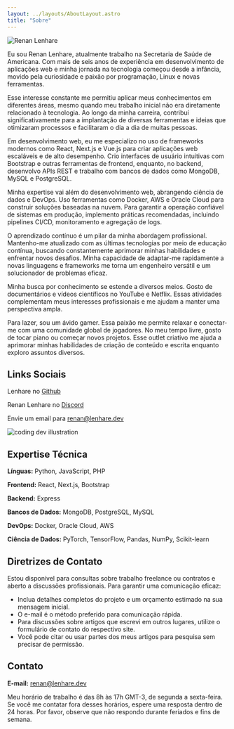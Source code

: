 ```yaml
---
layout: ../layouts/AboutLayout.astro
title: "Sobre"
---
```


<p><img src="https://lenhare.dev/assets/renan.jpg" alt="Renan Lenhare"></p>

Eu sou Renan Lenhare, atualmente trabalho na Secretaria de Saúde de Americana. Com mais de seis anos de experiência em desenvolvimento de aplicações web e minha jornada na tecnologia começou desde a infância, movido pela curiosidade e paixão por programação, Linux e novas ferramentas.

Esse interesse constante me permitiu aplicar meus conhecimentos em diferentes áreas, mesmo quando meu trabalho inicial não era diretamente relacionado à tecnologia. Ao longo da minha carreira, contribuí significativamente para a implantação de diversas ferramentas e ideias que otimizaram processos e facilitaram o dia a dia de muitas pessoas.

Em desenvolvimento web, eu me especializo no uso de frameworks modernos como React, Next.js e Vue.js para criar aplicações web escaláveis e de alto desempenho. Crio interfaces de usuário intuitivas com Bootstrap e outras ferramentas de frontend, enquanto, no backend, desenvolvo APIs REST e trabalho com bancos de dados como MongoDB, MySQL e PostgreSQL.

Minha expertise vai além do desenvolvimento web, abrangendo ciência de dados e DevOps. Uso ferramentas como Docker, AWS e Oracle Cloud para construir soluções baseadas na nuvem. Para garantir a operação confiável de sistemas em produção, implemento práticas recomendadas, incluindo pipelines CI/CD, monitoramento e agregação de logs.

O aprendizado contínuo é um pilar da minha abordagem profissional. Mantenho-me atualizado com as últimas tecnologias por meio de educação contínua, buscando constantemente aprimorar minhas habilidades e enfrentar novos desafios. Minha capacidade de adaptar-me rapidamente a novas linguagens e frameworks me torna um engenheiro versátil e um solucionador de problemas eficaz.

Minha busca por conhecimento se estende a diversos meios. Gosto de documentários e vídeos científicos no YouTube e Netflix. Essas atividades complementam meus interesses profissionais e me ajudam a manter uma perspectiva ampla.

Para lazer, sou um ávido gamer. Essa paixão me permite relaxar e conectar-me com uma comunidade global de jogadores.
No meu tempo livre, gosto de tocar piano ou começar novos projetos. Esse outlet criativo me ajuda a aprimorar minhas habilidades de criação de conteúdo e escrita enquanto exploro assuntos diversos.

## Links Sociais

Lenhare no [Github](https://github.com/lenhare)

Renan Lenhare no [Discord](https://discord.com/users/187046479725199361)

Envie um email para [renan@lenhare.dev](renan@lenhare.dev)

<div>
  <img src="/assets/dev.svg" class="sm:w-1/2 mx-auto" alt="coding dev illustration">
</div>

## Expertise Técnica

**Línguas:** Python, JavaScript, PHP

**Frontend:** React, Next.js, Bootstrap

**Backend:** Express

**Bancos de Dados:** MongoDB, PostgreSQL, MySQL

**DevOps:** Docker, Oracle Cloud, AWS

**Ciência de Dados:** PyTorch, TensorFlow, Pandas, NumPy, Scikit-learn

## Diretrizes de Contato

Estou disponível para consultas sobre trabalho freelance ou contratos e aberto a discussões profissionais. Para garantir uma comunicação eficaz:

- Inclua detalhes completos do projeto e um orçamento estimado na sua mensagem inicial.
- O e-mail é o método preferido para comunicação rápida.
- Para discussões sobre artigos que escrevi em outros lugares, utilize o formulário de contato do respectivo site.
- Você pode citar ou usar partes dos meus artigos para pesquisa sem precisar de permissão.

## Contato

**E-mail:** renan@lenhare.dev

Meu horário de trabalho é das 8h às 17h GMT-3, de segunda a sexta-feira. Se você me contatar fora desses horários, espere uma resposta dentro de 24 horas. Por favor, observe que não respondo durante feriados e fins de semana.
